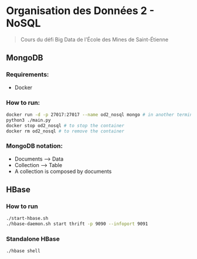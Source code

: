 # Organisation des Données 2 - NoSQL
> Cours du défi Big Data de l'École des Mines de Saint-Étienne

## MongoDB

### Requirements:
- Docker

### How to run:
```bash
docker run -d -p 27017:27017 --name od2_nosql mongo # in another terminal
python3 ./main.py
docker stop od2_nosql # to stop the container
docker rm od2_nosql # to remove the container
```

### MongoDB notation:
- Documents --> Data
- Collection --> Table
- A collection is composed by documents

## HBase

### How to run
```bash
./start-hbase.sh
./hbase-daemon.sh start thrift -p 9090 --infoport 9091
```

### Standalone HBase
```bash
./hbase shell
```


